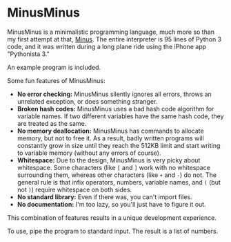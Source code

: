 # MinusMinus
MinusMinus is a minimalistic programming language, much more so than my first attempt at that, [Minus](https://github.com/vanjac/Minus/). The entire interpreter is 95 lines of Python 3 code, and it was written during a long plane ride using the iPhone app "Pythonista 3."

An example program is included.

Some fun features of MinusMinus:
- **No error checking:** MinusMinus silently ignores all errors, throws an unrelated exception, or does something stranger.
- **Broken hash codes:** MinusMinus uses a bad hash code algorithm for variable names. If two different variables have the same hash code, they are treated as the same.
- **No memory deallocation:** MinusMinus has commands to allocate memory, but not to free it. As a result, badly written programs will constantly grow in size until they reach the 512KB limit and start writing to variable memory (without any errors of course).
- **Whitespace:** Due to the design, MinusMinus is very picky about whitespace. Some characters (like `[` and `]` work with no whitespace surrounding them, whereas other characters (like `+` and `-`) do not. The general rule is that infix operators, numbers, variable names, and `(` (but not `)`) require whitespace on both sides.
- **No standard library:** Even if there was, you can't import files.
- **No documentation:** I'm too lazy, so you'll just have to figure it out.

This combination of features results in a unique development experience.

To use, pipe the program to standard input. The result is a list of numbers.
